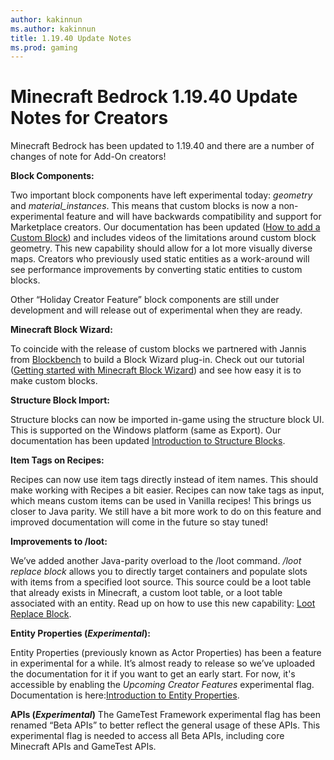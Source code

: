 ```yaml
---
author: kakinnun
ms.author: kakinnun
title: 1.19.40 Update Notes
ms.prod: gaming
---
```

# Minecraft Bedrock 1.19.40 Update Notes for Creators

Minecraft Bedrock has been updated to 1.19.40 and there are a number of changes of note for Add-On creators!

**Block Components:**

Two important block components have left experimental today: *geometry* and *material_instances*. This means that custom blocks is now a non-experimental feature and will have backwards compatibility and support for Marketplace creators. Our documentation has been updated ([How to add a Custom Block](CustomBlock.md)) and includes videos of the limitations around custom block geometry. This new capability should allow for a lot more visually diverse maps. Creators who previously used static entities as a work-around will see performance improvements by converting static entities to custom blocks.

Other “Holiday Creator Feature” block components are still under development and will release out of experimental when they are ready.

**Minecraft Block Wizard:**

To coincide with the release of custom blocks we partnered with Jannis from [Blockbench](https://www.blockbench.net) to build a Block Wizard plug-in. Check out our tutorial ([Getting started with Minecraft Block Wizard](MinecraftBlockWizard.md)) and see how easy it is to make custom blocks.

**Structure Block Import:**

Structure blocks can now be imported in-game using the structure block UI. This is supported on the Windows platform (same as Export). Our documentation has been updated [Introduction to Structure Blocks](IntroductionToStructureBlocks.md).

**Item Tags on Recipes:**

Recipes can now use item tags directly instead of item names. This should make working with Recipes a bit easier. Recipes can now take tags as input, which means custom items can be used in Vanilla recipes! This brings us closer to Java parity. We still have a bit more work to do on this feature and improved documentation will come in the future so stay tuned!

**Improvements to /loot:**

 We’ve added another Java-parity overload to the /loot command. */loot replace block* allows you to directly target containers and populate slots with items from a specified loot source. This source could be a loot table that already exists in Minecraft, a custom loot table, or a loot table associated with an entity. Read up on how to use this new capability: [Loot Replace Block](LootReplaceBlock.md).

**Entity Properties (*Experimental*):**

Entity Properties (previously known as Actor Properties) has been a feature in experimental for a while. It’s almost ready to release so we’ve uploaded the documentation for it if you want to get an early start. For now, it's accessible by enabling the *Upcoming Creator Features* experimental flag. Documentation is here:[Introduction to Entity Properties](IntroductionToEntityProperties.md).

**APIs (*Experimental*)** The GameTest Framework experimental flag has been renamed “Beta APIs”  to better reflect the general usage of these APIs. This experimental flag is needed to access all Beta APIs, including core Minecraft APIs and GameTest APIs.
